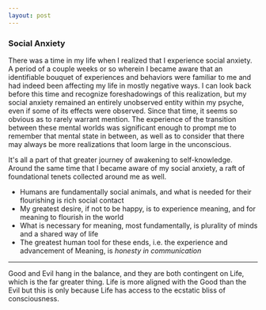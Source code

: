 ```yaml
---
layout: post
---
```


### Social Anxiety

There was a time in my life when I realized that I experience social anxiety.
A period of a couple weeks or so wherein I became aware that an identifiable
bouquet of experiences and behaviors were familiar to me and had indeed been
affecting my life in mostly negative ways. I can look back before this time and
recognize foreshadowings of this realization, but my social anxiety remained
an entirely unobserved entity within my psyche, even if some of its effects were
observed. Since that time, it seems so obvious as to rarely warrant mention. The
experience of the transition between these mental worlds was significant enough
to prompt me to remember that mental state in between, as well as to consider
that there may always be more realizations that loom large in the unconscious.

It's all a part of that greater journey of awakening to self-knowledge. Around
the same time that I became aware of my social anxiety, a raft of foundational
tenets collected around me as well.

  - Humans are fundamentally social animals, and what is needed for their
    flourishing is rich social contact
  - My greatest desire, if not to be happy, is to experience meaning, and for
    meaning to flourish in the world
  - What is necessary for meaning, most fundamentally, is plurality of minds and
    a shared way of life
  - The greatest human tool for these ends, i.e. the experience and advancement
    of Meaning, is *honesty in communication*

---

Good and Evil hang in the balance, and they are both contingent on Life, which
is the far greater thing. Life is more aligned with the Good than the Evil but
this is only because Life has access to the ecstatic bliss of consciousness.
